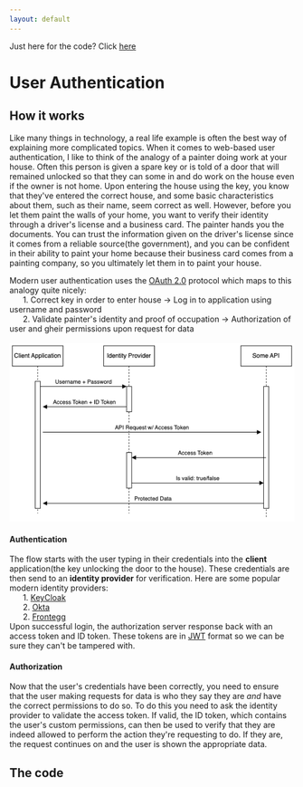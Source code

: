 ```yaml
---
layout: default
---
```

Just here for the code? Click [here](#the-code)

# User Authentication
## How it works
Like many things in technology, a real life example is often the best way of explaining more complicated topics. When it comes to web-based user authentication, I like to think of the analogy of a painter doing work at your house. Often this person is given a spare key or is told of a door that will remained unlocked so that they can some in and do work on the house even if the owner is not home. Upon entering the house using the key, you know that they've entered the correct house, and some basic characteristics about them, such as their name, seem correct as well. However, before you let them paint the walls of your home, you want to verify their identity through a driver's license and a business card. The painter hands you the documents. You can trust the information given on the driver's license since it comes from a reliable source(the government), and you can be confident in their ability to paint your home because their business card comes from a painting company, so you ultimately let them in to paint your house.

Modern user authentication uses the [OAuth 2.0](https://oauth.net/2) protocol which maps to this analogy quite nicely:
<br />&nbsp;&nbsp;&nbsp;&nbsp;&nbsp;&nbsp;1. Correct key in order to enter house -> Log in to application using username and password  <br />
&nbsp;&nbsp;&nbsp;&nbsp;&nbsp;&nbsp;2. Validate painter's identity and proof of occupation -> Authorization of user and gheir permissions upon request for data<br /><br />
![Octocat](./oauth2.png)

#### Authentication
The flow starts with the user typing in their credentials into the **client** application(the key unlocking the door to the house). These credentials are then send to an **identity provider** for verification. Here are some popular modern identity providers:
<br />
&nbsp;&nbsp;&nbsp;&nbsp;&nbsp;&nbsp;1. [KeyCloak](https://www.keycloak.org) <br />
&nbsp;&nbsp;&nbsp;&nbsp;&nbsp;&nbsp;2. [Okta](https://www.okta.com) <br />
&nbsp;&nbsp;&nbsp;&nbsp;&nbsp;&nbsp;2. [Frontegg](https://frontegg.com) <br />
Upon successful login, the authorization server response back with an access token and ID token. These tokens are in [JWT](https://jwt.io/introduction) format so we can be sure they can't be tampered with.
#### Authorization
Now that the user's credentials have been correctly, you need to ensure that the user making requests for data is who they say they are _and_ have the correct permissions to do so. To do this you need to ask the identity provider to validate the access token. If valid, the ID token, which contains the user's custom permissions, can then be used to verify that they are indeed allowed to perform the action they're requesting to do. If they are, the request continues on and the user is shown the appropriate data.
## The code

